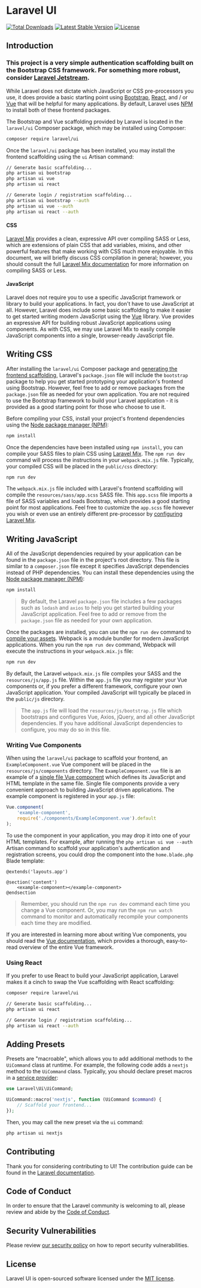 # Laravel UI

<a href="https://packagist.org/packages/laravel/ui"><img src="https://poser.pugx.org/laravel/ui/d/total.svg" alt="Total Downloads"></a>
<a href="https://packagist.org/packages/laravel/ui"><img src="https://poser.pugx.org/laravel/ui/v/stable.svg" alt="Latest Stable Version"></a>
<a href="https://packagist.org/packages/laravel/ui"><img src="https://poser.pugx.org/laravel/ui/license.svg" alt="License"></a>

## Introduction

### This project is a very simple authentication scaffolding built on the Bootstrap CSS framework. For something more robust, consider [Laravel Jetstream](https://github.com/laravel/jetstream).

While Laravel does not dictate which JavaScript or CSS pre-processors you use, it does provide a basic starting point using [Bootstrap](https://getbootstrap.com/), [React](https://reactjs.org/), and / or [Vue](https://vuejs.org/) that will be helpful for many applications. By default, Laravel uses [NPM](https://www.npmjs.org/) to install both of these frontend packages.


The Bootstrap and Vue scaffolding provided by Laravel is located in the `laravel/ui` Composer package, which may be installed using Composer:

```bash
composer require laravel/ui
```

Once the `laravel/ui` package has been installed, you may install the frontend scaffolding using the `ui` Artisan command:

```bash
// Generate basic scaffolding...
php artisan ui bootstrap
php artisan ui vue
php artisan ui react

// Generate login / registration scaffolding...
php artisan ui bootstrap --auth
php artisan ui vue --auth
php artisan ui react --auth
```

#### CSS

[Laravel Mix](https://laravel.com/docs/mix) provides a clean, expressive API over compiling SASS or Less, which are extensions of plain CSS that add variables, mixins, and other powerful features that make working with CSS much more enjoyable. In this document, we will briefly discuss CSS compilation in general; however, you should consult the full [Laravel Mix documentation](https://laravel.com/docs/mix) for more information on compiling SASS or Less.

#### JavaScript

Laravel does not require you to use a specific JavaScript framework or library to build your applications. In fact, you don't have to use JavaScript at all. However, Laravel does include some basic scaffolding to make it easier to get started writing modern JavaScript using the [Vue](https://vuejs.org) library. Vue provides an expressive API for building robust JavaScript applications using components. As with CSS, we may use Laravel Mix to easily compile JavaScript components into a single, browser-ready JavaScript file.

## Writing CSS

After installing the `laravel/ui` Composer package and [generating the frontend scaffolding](#introduction), Laravel's `package.json` file will include the `bootstrap` package to help you get started prototyping your application's frontend using Bootstrap. However, feel free to add or remove packages from the `package.json` file as needed for your own application. You are not required to use the Bootstrap framework to build your Laravel application - it is provided as a good starting point for those who choose to use it.

Before compiling your CSS, install your project's frontend dependencies using the [Node package manager (NPM)](https://www.npmjs.org):

```bash
npm install
```

Once the dependencies have been installed using `npm install`, you can compile your SASS files to plain CSS using [Laravel Mix](https://laravel.com/docs/mix#working-with-stylesheets). The `npm run dev` command will process the instructions in your `webpack.mix.js` file. Typically, your compiled CSS will be placed in the `public/css` directory:

```bash
npm run dev
```

The `webpack.mix.js` file included with Laravel's frontend scaffolding will compile the `resources/sass/app.scss` SASS file. This `app.scss` file imports a file of SASS variables and loads Bootstrap, which provides a good starting point for most applications. Feel free to customize the `app.scss` file however you wish or even use an entirely different pre-processor by [configuring Laravel Mix](https://laravel.com/docs/mix).

## Writing JavaScript

All of the JavaScript dependencies required by your application can be found in the `package.json` file in the project's root directory. This file is similar to a `composer.json` file except it specifies JavaScript dependencies instead of PHP dependencies. You can install these dependencies using the [Node package manager (NPM)](https://www.npmjs.org):

```bash
npm install
```

> By default, the Laravel `package.json` file includes a few packages such as `lodash` and `axios` to help you get started building your JavaScript application. Feel free to add or remove from the `package.json` file as needed for your own application.

Once the packages are installed, you can use the `npm run dev` command to [compile your assets](https://laravel.com/docs/mix). Webpack is a module bundler for modern JavaScript applications. When you run the `npm run dev` command, Webpack will execute the instructions in your `webpack.mix.js` file:

```bash
npm run dev
```

By default, the Laravel `webpack.mix.js` file compiles your SASS and the `resources/js/app.js` file. Within the `app.js` file you may register your Vue components or, if you prefer a different framework, configure your own JavaScript application. Your compiled JavaScript will typically be placed in the `public/js` directory.

> The `app.js` file will load the `resources/js/bootstrap.js` file which bootstraps and configures Vue, Axios, jQuery, and all other JavaScript dependencies. If you have additional JavaScript dependencies to configure, you may do so in this file.


### Writing Vue Components

When using the `laravel/ui` package to scaffold your frontend, an `ExampleComponent.vue` Vue component will be placed in the `resources/js/components` directory. The `ExampleComponent.vue` file is an example of a [single file Vue component](https://vuejs.org/guide/single-file-components) which defines its JavaScript and HTML template in the same file. Single file components provide a very convenient approach to building JavaScript driven applications. The example component is registered in your `app.js` file:

```javascript
Vue.component(
    'example-component',
    require('./components/ExampleComponent.vue').default
);
```

To use the component in your application, you may drop it into one of your HTML templates. For example, after running the `php artisan ui vue --auth` Artisan command to scaffold your application's authentication and registration screens, you could drop the component into the `home.blade.php` Blade template:

```blade
@extends('layouts.app')

@section('content')
    <example-component></example-component>
@endsection
```

> Remember, you should run the `npm run dev` command each time you change a Vue component. Or, you may run the `npm run watch` command to monitor and automatically recompile your components each time they are modified.

If you are interested in learning more about writing Vue components, you should read the [Vue documentation](https://vuejs.org/guide/), which provides a thorough, easy-to-read overview of the entire Vue framework.

### Using React

If you prefer to use React to build your JavaScript application, Laravel makes it a cinch to swap the Vue scaffolding with React scaffolding:

```bash
composer require laravel/ui

// Generate basic scaffolding...
php artisan ui react

// Generate login / registration scaffolding...
php artisan ui react --auth
````

## Adding Presets

Presets are "macroable", which allows you to add additional methods to the `UiCommand` class at runtime. For example, the following code adds a `nextjs` method to the `UiCommand` class. Typically, you should declare preset macros in a [service provider](https://laravel.com/docs/providers):

```php
use Laravel\Ui\UiCommand;

UiCommand::macro('nextjs', function (UiCommand $command) {
    // Scaffold your frontend...
});
```
Then, you may call the new preset via the `ui` command:

```bash
php artisan ui nextjs
```

## Contributing

Thank you for considering contributing to UI! The contribution guide can be found in the [Laravel documentation](https://laravel.com/docs/contributions).

## Code of Conduct

In order to ensure that the Laravel community is welcoming to all, please review and abide by the [Code of Conduct](https://laravel.com/docs/contributions#code-of-conduct).

## Security Vulnerabilities

Please review [our security policy](https://github.com/laravel/ui/security/policy) on how to report security vulnerabilities.

## License

Laravel UI is open-sourced software licensed under the [MIT license](LICENSE.md).
